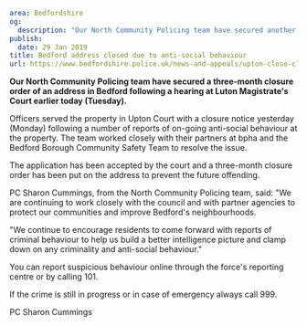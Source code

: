 ```yaml
area: Bedfordshire
og:
  description: "Our North Community Policing team have secured another three-month closure order of an address in Bedford following a hearing at Luton Magistrate\u2019s Court earlier today (Tuesday)."
publish:
  date: 29 Jan 2019
title: Bedford address closed due to anti-social behaviour
url: https://www.bedfordshire.police.uk/news-and-appeals/upton-close-closure-jan19
```

**Our North Community Policing team have secured a three-month closure order of an address in Bedford following a hearing at Luton Magistrate's Court earlier today (Tuesday).**

Officers served the property in Upton Court with a closure notice yesterday (Monday) following a number of reports of on-going anti-social behaviour at the property. The team worked closely with their partners at bpha and the Bedford Borough Community Safety Team to resolve the issue.

The application has been accepted by the court and a three-month closure order has been put on the address to prevent the future offending.

PC Sharon Cummings, from the North Community Policing team, said: "We are continuing to work closely with the council and with partner agencies to protect our communities and improve Bedford's neighbourhoods.

"We continue to encourage residents to come forward with reports of criminal behaviour to help us build a better intelligence picture and clamp down on any criminality and anti-social behaviour."

You can report suspicious behaviour online through the force's reporting centre or by calling 101.

If the crime is still in progress or in case of emergency always call 999.

PC Sharon Cummings
